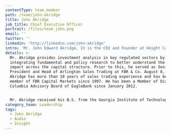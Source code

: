 ```yaml
---
contentType: team_member
path: /team/john-akridge
title: John Akridge
job_title: Chief Executive Officer
portrait: /files/team_john.png
email: ''
twitter: ''
linkedin: 'http://linkedin.com/john-akridge'
intro: 'Mr. John Edward Akridge, IV is the CEO and Founder at Height Capital Markets.'
details: >-
  Mr. Akridge provides investment analysis in key regulated sectors by
  integrating fundamental and policy research to better understand the financial
  impact across the capital structure. Prior to this, he served as Senior Vice
  President and Head of Arlington Sales Trading at FBR & Co. August 8, 2007. Mr.
  Akridge has more than 10 years of sales trading experience and has been a
  member of FBR Capital Markets since 1997. He has been a Member of District of
  Columbia Advisory Board of EagleBank since January 2012. 


  Mr. Akridge received his B.S. from the Georgia Institute of Technology.
category_team: Leadership
tags:
  - John Akridge
  - Audio
  - Insight
---
```


